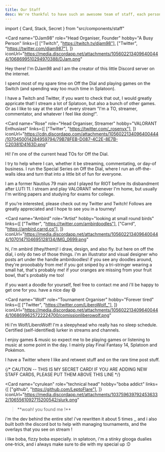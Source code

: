 ```yaml
---
title: Our Staff
desc: We're thankful to have such an awesome team of staff, each person contributes to a key part of Off the Dial. If any of them interest you, feel free to read about them here.
---
```


import { Card, Stack, Secret } from "src/components/staff"

<Stack>

<Card
  name="DJam98"
  role="Head Organiser, Founder"
  hobby="A Busy Person"
  links={[
    ["Twitch", "https://twitch.tv/djam98"],
    ["Twitter", "https://twitter.com/djam987"],
  ]}
  iconUrl="https://media.discordapp.net/attachments/1056022134096400444/1068699510294970388/DJam.png"
>

Hey there! I'm DJam98 and I am the creator of this little Discord
server on the internet.

I spend most of my spare time on Off the Dial and playing games on
the Switch (and spending way too much time in Splatoon).

I have a Twitch and Twitter, if you want to check that out, I would greatly appricate that! I stream a lot of Splatoon, but also a bunch of other games. Or as I like to say at the start of every stream "I'm a TO, streamer, commentator, and whatever I feel like doing!".

</Card>

<Card
  name="Rose"
  role="Head Organiser, Streamer"
  hobby="VALORANT Enthusiast"
  links={[
    ["Twitter", "https://twitter.com/_rosenyx"],
  ]}
  iconUrl="https://cdn.discordapp.com/attachments/1056022134096400444/1070450014284959794/79B78FEB-D087-4C2E-8E7B-C20381D4163D.png"
>

Hi! I'm one of the current head TOs for Off the Dial.

I try to help where I can, whether it be streaming, commentating, or day-of business. I run the Special Series on Off the Dial, where I run an off-the-walls idea and turn that into a little bit of fun for everyone.

I am a former Nautilus 79 main and I played for RIOT before its disbandment after LUTI 11. I stream and play VALORANT whenever I'm home, but usually I'm writing papers and studying for exams for college.

If you're interested, please check out my Twitter and Twitch! Follows are greatly appreciated and I hope to see you in a tourney!

</Card>

<Card
  name="Ambird"
  role="Artist"
  hobby="looking at small round birds"
  links={[
    ["Twitter", "https://twitter.com/ambirdoodles"],
    ["Carrd", "https://ambird.carrd.co"],
  ]}
  iconUrl="https://media.discordapp.net/attachments/1056022134096400444/1070147104695128134/IMG_0699.png"
>

hi, i'm ambird (they/them)! i draw, design, and also fly. but here on off the dial, i only do two of those things. i'm an illustrator and visual designer who posts art under the handle ambirdoodles! if you see any doodles around, they're prooobably from me! if you got sniped by a tri-stringer wearing a small hat, that's probably me! if your oranges are missing from your fruit bowl, that's probably me too!

if you want a doodle for yourself, feel free to contact me and i'll be happy to get one for you. have a nice day 😄

</Card>

<Card
  name="Wolf"
  role="Tournament Organiser"
  hobby="Forever tired"
  links={[
    ["Twitter", "https://twitter.com/LiberoWolf_"],
  ]}
  iconUrl="https://media.discordapp.net/attachments/1056022134096400444/1068699625722224700/comissionliberowolf.png"
>

Hi I'm Wolf/LiberoWolf! I'm a sleepyhead who really has no sleep schedule. Certified (self-identified) lurker in streams and channels.

I enjoy games & music so expect me to be playing games or listening to music at some point in the day. I mainly play Final Fantasy 14, Splatoon and Pokémon.

I have a Twitter where I like and retweet stuff and on the rare time post stuff.

</Card>

{/* CAUTION -- THIS IS MY SECRET CARD! IF YOU ARE ADDING NEW STAFF CARDS, PLEASE PUT THEM ABOVE THIS LINE */}

<Secret><Card
  name="cyrulean"
  role="technical head"
  hobby="boba addict"
  links={[
    ["github", "https://github.com/LeptoFlare"],
  ]}
  iconUrl="https://media.discordapp.net/attachments/1037596397924536332/1065561092715200542/slurk.png"
>

> <p className="text-xl">**woah! you found me !**</p>

i'm the dev behind the entire site! i've rewritten it about 5 times ,, and i also built both the discord bot to help with managing tournaments, and the overlays that you see on stream !

i like boba, fizzy boba especially. in splatoon, i'm a stinky glooga dualies one-trick, and i always make sure to die with my special up :D

</Card></Secret>

</Stack>
